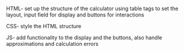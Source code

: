 HTML- set up the structure of the calculator using table tags to set the layout, input field for display and buttons for interactions

CSS- style the HTML structure

JS- add functionality to the display and the buttons, also handle approximations and calculation errors

